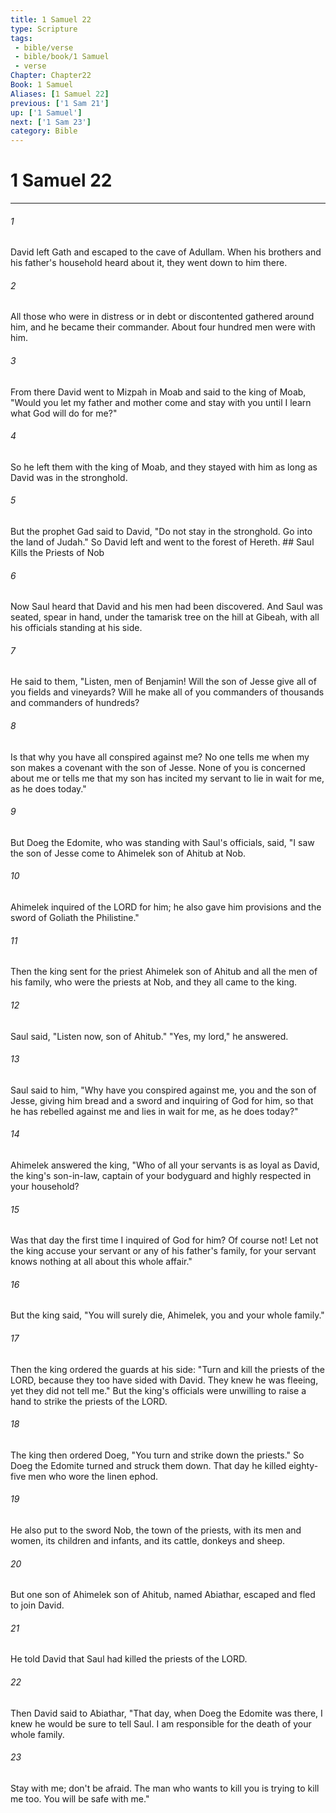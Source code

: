 ```yaml
---
title: 1 Samuel 22
type: Scripture
tags:
 - bible/verse
 - bible/book/1 Samuel
 - verse
Chapter: Chapter22
Book: 1 Samuel
Aliases: [1 Samuel 22]
previous: ['1 Sam 21']
up: ['1 Samuel']
next: ['1 Sam 23']
category: Bible
---
```

# 1 Samuel 22

***


###### 1 
David left Gath and escaped to the cave of Adullam. When his brothers and his father's household heard about it, they went down to him there. 

###### 2 
All those who were in distress or in debt or discontented gathered around him, and he became their commander. About four hundred men were with him. 

###### 3 
From there David went to Mizpah in Moab and said to the king of Moab, "Would you let my father and mother come and stay with you until I learn what God will do for me?" 

###### 4 
So he left them with the king of Moab, and they stayed with him as long as David was in the stronghold. 

###### 5 
But the prophet Gad said to David, "Do not stay in the stronghold. Go into the land of Judah." So David left and went to the forest of Hereth. ## Saul Kills the Priests of Nob 

###### 6 
Now Saul heard that David and his men had been discovered. And Saul was seated, spear in hand, under the tamarisk tree on the hill at Gibeah, with all his officials standing at his side. 

###### 7 
He said to them, "Listen, men of Benjamin! Will the son of Jesse give all of you fields and vineyards? Will he make all of you commanders of thousands and commanders of hundreds? 

###### 8 
Is that why you have all conspired against me? No one tells me when my son makes a covenant with the son of Jesse. None of you is concerned about me or tells me that my son has incited my servant to lie in wait for me, as he does today." 

###### 9 
But Doeg the Edomite, who was standing with Saul's officials, said, "I saw the son of Jesse come to Ahimelek son of Ahitub at Nob. 

###### 10 
Ahimelek inquired of the LORD for him; he also gave him provisions and the sword of Goliath the Philistine." 

###### 11 
Then the king sent for the priest Ahimelek son of Ahitub and all the men of his family, who were the priests at Nob, and they all came to the king. 

###### 12 
Saul said, "Listen now, son of Ahitub." "Yes, my lord," he answered. 

###### 13 
Saul said to him, "Why have you conspired against me, you and the son of Jesse, giving him bread and a sword and inquiring of God for him, so that he has rebelled against me and lies in wait for me, as he does today?" 

###### 14 
Ahimelek answered the king, "Who of all your servants is as loyal as David, the king's son-in-law, captain of your bodyguard and highly respected in your household? 

###### 15 
Was that day the first time I inquired of God for him? Of course not! Let not the king accuse your servant or any of his father's family, for your servant knows nothing at all about this whole affair." 

###### 16 
But the king said, "You will surely die, Ahimelek, you and your whole family." 

###### 17 
Then the king ordered the guards at his side: "Turn and kill the priests of the LORD, because they too have sided with David. They knew he was fleeing, yet they did not tell me." But the king's officials were unwilling to raise a hand to strike the priests of the LORD. 

###### 18 
The king then ordered Doeg, "You turn and strike down the priests." So Doeg the Edomite turned and struck them down. That day he killed eighty-five men who wore the linen ephod. 

###### 19 
He also put to the sword Nob, the town of the priests, with its men and women, its children and infants, and its cattle, donkeys and sheep. 

###### 20 
But one son of Ahimelek son of Ahitub, named Abiathar, escaped and fled to join David. 

###### 21 
He told David that Saul had killed the priests of the LORD. 

###### 22 
Then David said to Abiathar, "That day, when Doeg the Edomite was there, I knew he would be sure to tell Saul. I am responsible for the death of your whole family. 

###### 23 
Stay with me; don't be afraid. The man who wants to kill you is trying to kill me too. You will be safe with me." 
